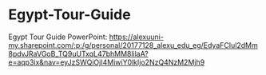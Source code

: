 # Egypt-Tour-Guide
Egypt Tour Guide
PowerPoint: https://alexuuni-my.sharepoint.com/:p:/g/personal/20177128_alexu_edu_eg/EdyaFCIul2dMm8pdvJRaVGoB_TQ9uUTxqL47bhMM8lilaA?e=aqp3ix&nav=eyJzSWQiOjI4MiwiY0lkIjo2NzQ4NzM2Mjh9
 